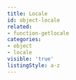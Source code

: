 ```yaml
---
title: Locale
id: object-locale
related:
- function-getlocale
categories:
- object
- locale
visible: 'true'
listingStyle: a-z
---
```

